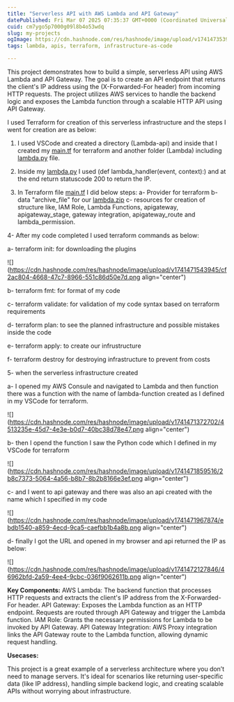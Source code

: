 ```yaml
---
title: "Serverless API with AWS Lambda and API Gateway"
datePublished: Fri Mar 07 2025 07:35:37 GMT+0000 (Coordinated Universal Time)
cuid: cm7ygo5p7000g09l8b4o53wdq
slug: my-projects
ogImage: https://cdn.hashnode.com/res/hashnode/image/upload/v1741473539765/aab90a29-4bbe-4dd0-b66f-ef87ef40f76a.webp
tags: lambda, apis, terraform, infrastructure-as-code

---
```


This project demonstrates how to build a simple, serverless API using AWS Lambda and API Gateway. The goal is to create an API endpoint that returns the client's IP address using the (X-Forwarded-For header) from incoming HTTP requests. The project utilizes AWS services to handle the backend logic and exposes the Lambda function through a scalable HTTP API using API Gateway.

I used Terraform for creation of this serverless infrastructure and the steps I went for creation are as below:

1. I used VSCode and created a directory (Lambda-api) and inside that I created my [main.tf](http://main.tf) for terraform and another folder (Lambda) including [lambda.py](http://lambda.py) file.
    
2. Inside my [lambda.py](http://lambda.py) I used (def lambda\_handler(event, context):) and at the end return statuscode 200 to return the IP.
    
3. In Terraform file [main.tf](http://main.tf) I did below steps: a- Provider for terraform b- data "archive\_file" for our [lambda.zip](http://lambda.zip) c- resources for creation of structure like, IAM Role, Lambda Functions, apigateway, apigateway\_stage, gateway integration, apigateway\_route and lambda\_permission.
    

4- After my code completed I used terraform commands as below:

a- terraform init: for downloading the plugins

![](https://cdn.hashnode.com/res/hashnode/image/upload/v1741471543945/cf2ac804-4668-47c7-8966-551c86d50e7d.png align="center")

b- terraform fmt: for format of my code

c- terraform validate: for validation of my code syntax based on terraform requirements

d- terraform plan: to see the planned infrastructure and possible mistakes inside the code

e- terraform apply: to create our infrustructure

f- terraform destroy for destroying infrastructure to prevent from costs

5- when the serverless infrastructure created

a- I opened my AWS Consule and navigated to Lambda and then function there was a function with the name of lambda-function created as I defined in my VSCode for terraform.

![](https://cdn.hashnode.com/res/hashnode/image/upload/v1741471372702/4513235e-45d7-4e3e-b0d7-40bc38d78e47.png align="center")

b- then I opend the function I saw the Python code which I defined in my VSCode for terraform

![](https://cdn.hashnode.com/res/hashnode/image/upload/v1741471859516/2b8c7373-5064-4a56-b8b7-8b2b8166e3ef.png align="center")

c- and I went to api gateway and there was also an api created with the name which I specified in my code

![](https://cdn.hashnode.com/res/hashnode/image/upload/v1741471967874/ebdb1540-a859-4ecd-9ca5-caefbb1b4a8b.png align="center")

d- finally I got the URL and opened in my browser and api returned the IP as below:

![](https://cdn.hashnode.com/res/hashnode/image/upload/v1741472127846/46962bfd-2a59-4ee4-9cbc-036f9062611b.png align="center")

**Key Components:** AWS Lambda: The backend function that processes HTTP requests and extracts the client's IP address from the X-Forwarded-For header. API Gateway: Exposes the Lambda function as an HTTP endpoint. Requests are routed through API Gateway and trigger the Lambda function. IAM Role: Grants the necessary permissions for Lambda to be invoked by API Gateway. API Gateway Integration: AWS Proxy integration links the API Gateway route to the Lambda function, allowing dynamic request handling.

**Usecases:**

This project is a great example of a serverless architecture where you don’t need to manage servers. It's ideal for scenarios like returning user-specific data (like IP address), handling simple backend logic, and creating scalable APIs without worrying about infrastructure.